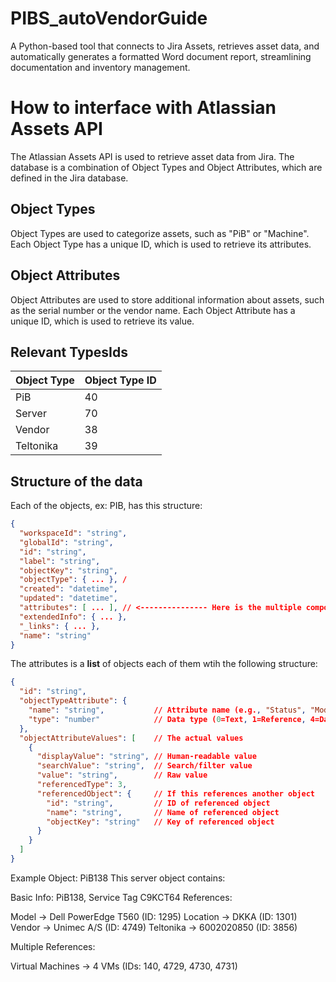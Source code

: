 # PIBS_autoVendorGuide
A Python-based tool that connects to Jira Assets, retrieves asset data, and automatically generates a formatted Word document report, streamlining documentation and inventory management.



# How to interface with Atlassian Assets API
The Atlassian Assets API is used to retrieve asset data from Jira.
The database is a combination of Object Types and Object Attributes, which are defined in the Jira database.

## Object Types
Object Types are used to categorize assets, such as "PiB" or "Machine".
Each Object Type has a unique ID, which is used to retrieve its attributes.

## Object Attributes
Object Attributes are used to store additional information about assets, such as the serial number or the vendor name.
Each Object Attribute has a unique ID, which is used to retrieve its value.


## Relevant TypesIds
| Object Type | Object Type ID |
| --- | --- |
| PiB | 40 |
| Server | 70 |
| Vendor | 38 |
| Teltonika | 39 |


## Structure of the data
Each of the objects, ex: PIB, has this structure:
```json
{
  "workspaceId": "string",
  "globalId": "string", 
  "id": "string",
  "label": "string",
  "objectKey": "string",
  "objectType": { ... }, /
  "created": "datetime",
  "updated": "datetime",
  "attributes": [ ... ], // <--------------- Here is the multiple components 
  "extendedInfo": { ... },
  "_links": { ... },
  "name": "string"
}
```


The attributes is a **list** of objects each of them wtih the following structure:

```json
{
  "id": "string",
  "objectTypeAttribute": {
    "name": "string",           // Attribute name (e.g., "Status", "Model")
    "type": "number"            // Data type (0=Text, 1=Reference, 4=Date, etc.)
  },
  "objectAttributeValues": [    // The actual values
    {
      "displayValue": "string", // Human-readable value
      "searchValue": "string",  // Search/filter value
      "value": "string",        // Raw value
      "referencedType": 3,
      "referencedObject": {     // If this references another object
        "id": "string",         // ID of referenced object
        "name": "string",       // Name of referenced object
        "objectKey": "string"   // Key of referenced object
      }
    }
  ]
}

```
Example Object: PiB138
This server object contains:

Basic Info: PiB138, Service Tag C9KCT64
References:

Model → Dell PowerEdge T560 (ID: 1295)
Location → DKKA (ID: 1301)
Vendor → Unimec A/S (ID: 4749)
Teltonika → 6002020850 (ID: 3856)


Multiple References:

Virtual Machines → 4 VMs (IDs: 140, 4729, 4730, 4731)